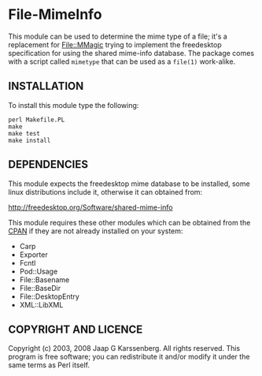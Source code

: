 # File-MimeInfo

This module can be used to determine the mime type of a file; it's a
replacement for [File::MMagic](https://metacpan.org/pod/File::MMagic)
trying to implement the freedesktop specification for using the shared
mime-info database. The package comes with a script called `mimetype`
that can be used as a `file(1)` work-alike.

## INSTALLATION

To install this module type the following:

    perl Makefile.PL
    make
    make test
    make install

## DEPENDENCIES

This module expects the freedesktop mime database to be installed,
some linux distributions include it, otherwise it can obtained
from:

  http://freedesktop.org/Software/shared-mime-info

This module requires these other modules which can be obtained from
the [CPAN](https://metacpan.org) if they are not already installed on
your system:

* Carp
* Exporter
* Fcntl
* Pod::Usage
* File::Basename
* File::BaseDir
* File::DesktopEntry
* XML::LibXML

## COPYRIGHT AND LICENCE

Copyright (c) 2003, 2008 Jaap G Karssenberg. All rights reserved.
This program is free software; you can redistribute it and/or
modify it under the same terms as Perl itself.
